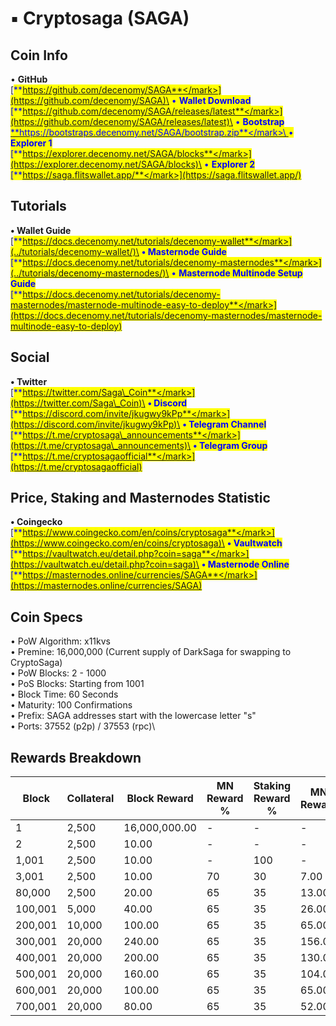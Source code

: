 # ▪ Cryptosaga (SAGA)

## Coin Info

• **GitHub**\
[<mark style="color:blue;">**https://github.com/decenomy/SAGA**</mark>](https://github.com/decenomy/SAGA)\
• **Wallet Download**\
[<mark style="color:blue;">**https://github.com/decenomy/SAGA/releases/latest**</mark>](https://github.com/decenomy/SAGA/releases/latest)\
• **Bootstrap**\
[<mark style="color:blue;">**https://bootstraps.decenomy.net/SAGA/bootstrap.zip**</mark>\
](https://bootstraps.decenomy.net/SAGA/bootstrap.zip)• **Explorer 1** \
[<mark style="color:blue;">**https://explorer.decenomy.net/SAGA/blocks**</mark>](https://explorer.decenomy.net/SAGA/blocks)\
• **Explorer 2**\
[<mark style="color:blue;">**https://saga.flitswallet.app/**</mark>](https://saga.flitswallet.app/)

## Tutorials

**• Wallet Guide**\
[<mark style="color:blue;">**https://docs.decenomy.net/tutorials/decenomy-wallet**</mark>](../tutorials/decenomy-wallet/)\
**• Masternode Guide**\
[<mark style="color:blue;">**https://docs.decenomy.net/tutorials/decenomy-masternodes**</mark>](../tutorials/decenomy-masternodes/)\
• **Masternode Multinode Setup Guide**\
[<mark style="color:blue;">**https://docs.decenomy.net/tutorials/decenomy-masternodes/masternode-multinode-easy-to-deploy**</mark>](https://docs.decenomy.net/tutorials/decenomy-masternodes/masternode-multinode-easy-to-deploy)

## Social

**• Twitter**\
[<mark style="color:blue;">**https://twitter.com/Saga\_Coin**</mark>](https://twitter.com/Saga\_Coin)\
**• Discord**\
[<mark style="color:blue;">**https://discord.com/invite/jkugwy9kPp**</mark>](https://discord.com/invite/jkugwy9kPp)\
**• Telegram Channel**\
[<mark style="color:blue;">**https://t.me/cryptosaga\_announcements**</mark>](https://t.me/cryptosaga\_announcements)\
**• Telegram Group**\
[<mark style="color:blue;">**https://t.me/cryptosagaofficial**</mark>](https://t.me/cryptosagaofficial)

## Price, Staking and Masternodes Statistic

**• Coingecko**\
[<mark style="color:blue;">**https://www.coingecko.com/en/coins/cryptosaga**</mark>](https://www.coingecko.com/en/coins/cryptosaga)\
**• Vaultwatch**\
[<mark style="color:blue;">**https://vaultwatch.eu/detail.php?coin=saga**</mark>](https://vaultwatch.eu/detail.php?coin=saga)\
**• Masternode Online**\
[<mark style="color:blue;">**https://masternodes.online/currencies/SAGA**</mark>](https://masternodes.online/currencies/SAGA)

## Coin Specs

• PoW Algorithm: x11kvs\
• Premine: 16,000,000 (Current supply of DarkSaga for swapping to CryptoSaga)\
• PoW Blocks: 2 - 1000\
• PoS Blocks: Starting from 1001\
• Block Time: 60 Seconds\
• Maturity: 100 Confirmations\
• Prefix: SAGA addresses start with the lowercase letter "s"\
• Ports: 37552 (p2p) / 37553 (rpc)\


## Rewards Breakdown



| Block   | Collateral | Block Reward  | MN Reward % | Staking Reward % | MN Reward | Staker Reward |
| ------- | ---------- | ------------- | ----------- | ---------------- | --------- | ------------- |
| 1       | 2,500      | 16,000,000.00 | -           | -                | -         | -             |
| 2       | 2,500      | 10.00         | -           | -                | -         | -             |
| 1,001   | 2,500      | 10.00         | -           | 100              | -         | 10.00         |
| 3,001   | 2,500      | 10.00         | 70          | 30               | 7.00      | 3.00          |
| 80,000  | 2,500      | 20.00         | 65          | 35               | 13.00     | 7.00          |
| 100,001 | 5,000      | 40.00         | 65          | 35               | 26.00     | 14.00         |
| 200,001 | 10,000     | 100.00        | 65          | 35               | 65.00     | 35.00         |
| 300,001 | 20,000     | 240.00        | 65          | 35               | 156.00    | 84.00         |
| 400,001 | 20,000     | 200.00        | 65          | 35               | 130.00    | 70.00         |
| 500,001 | 20,000     | 160.00        | 65          | 35               | 104.00    | 56.00         |
| 600,001 | 20,000     | 100.00        | 65          | 35               | 65.00     | 35.00         |
| 700,001 | 20,000     | 80.00         | 65          | 35               | 52.00     | 28.00         |
